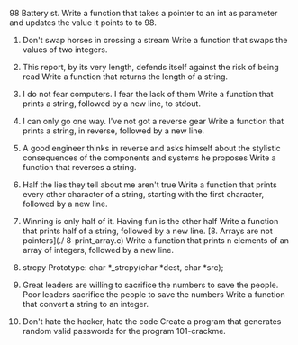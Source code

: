  98 Battery st.
 Write a function that takes a pointer to an int as parameter and updates the value it points to to 98.
 1. Don't swap horses in crossing a stream
 Write a function that swaps the values of two integers.
 2. This report, by its very length, defends itself against the risk of being read
 Write a function that returns the length of a string.
 3. I do not fear computers. I fear the lack of them
 Write a function that prints a string, followed by a new line, to stdout.
 4. I can only go one way. I've not got a reverse gear
 Write a function that prints a string, in reverse, followed by a new line.
 5. A good engineer thinks in reverse and asks himself about the stylistic consequences of the components and systems he proposes
 Write a function that reverses a string.
 6. Half the lies they tell about me aren't true
 Write a function that prints every other character of a string, starting with the first character, followed by a new line.
 7. Winning is only half of it. Having fun is the other half
 Write a function that prints half of a string, followed by a new line.
 [8. Arrays are not pointers](./ 8-print_array.c)
 Write a function that prints n elements of an array of integers, followed by a new line.
 9. strcpy
 Prototype: char *_strcpy(char *dest, char *src);

10. Great leaders are willing to sacrifice the numbers to save the people. Poor leaders sacrifice the people to save the numbers
Write a function that convert a string to an integer.
11. Don't hate the hacker, hate the code
Create a program that generates random valid passwords for the program 101-crackme.
